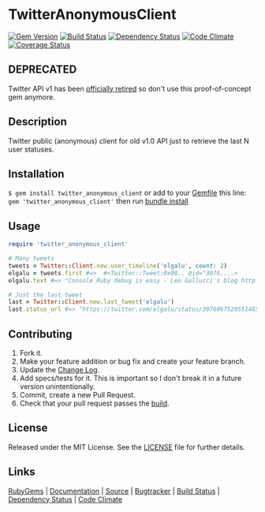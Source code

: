# TwitterAnonymousClient

[![Gem Version][GV img]][Gem Version]
[![Build Status][BS img]][Build Status]
[![Dependency Status][DS img]][Dependency Status]
[![Code Climate][CC img]][Code Climate]
[![Coverage Status][CS img]][Coverage Status]

## DEPRECATED

Twitter API v1 has been [officially retired](https://dev.twitter.com/blog/api-v1-retirement-final-dates) so don't use this proof-of-concept gem anymore.

## Description

Twitter public (anonymous) client for old v1.0 API just to retrieve the last N user statuses.

## Installation

`$ gem install twitter_anonymous_client` or add to your [Gemfile][] this line: `gem 'twitter_anonymous_client'` then run [bundle install][]

## Usage

```ruby
require 'twitter_anonymous_client'

# Many tweets
tweets = Twitter::Client.new.user_timeline('elgalu', count: 2)
elgalu = tweets.first #=>  #<Twitter::Tweet:0x00.. @id="3076....>
elgalu.text #=> "Console Ruby debug is easy - Leo Gallucci's blog http://t.co/JUpUdyf5ts"

# Just the last tweet
last = Twitter::Client.new.last_tweet('elgalu')
last.status_url #=> "https://twitter.com/elgalu/status/307606752055148545"
```

## Contributing

1. Fork it.
2. Make your feature addition or bug fix and create your feature branch.
3. Update the [Change Log][].
3. Add specs/tests for it. This is important so I don't break it in a future version unintentionally.
4. Commit, create a new Pull Request.
5. Check that your pull request passes the [build][travis pull requests].

## License

Released under the MIT License. See the [LICENSE][] file for further details.

## Links

[RubyGems][] | [Documentation][] | [Source][] | [Bugtracker][] | [Build Status][] | [Dependency Status][] | [Code Climate][]


[bundle install]: http://gembundler.com/v1.3/man/bundle-install.1.html
[Gemfile]: http://gembundler.com/v1.3/gemfile.html
[LICENSE]: LICENSE.md
[Change Log]: CHANGELOG.md

[RubyGems]: https://rubygems.org/gems/twitter_anonymous_client
[Documentation]: http://rubydoc.info/gems/twitter_anonymous_client
[Source]: https://github.com/elgalu/twitter_anonymous_client
[Bugtracker]: https://github.com/elgalu/twitter_anonymous_client/issues

[travis pull requests]: https://travis-ci.org/elgalu/twitter_anonymous_client/pull_requests

[Gem Version]: https://rubygems.org/gems/twitter_anonymous_client
[Build Status]: https://travis-ci.org/elgalu/twitter_anonymous_client
[Dependency Status]: https://gemnasium.com/elgalu/twitter_anonymous_client
[Code Climate]: https://codeclimate.com/github/elgalu/twitter_anonymous_client
[Coverage Status]: https://coveralls.io/r/elgalu/twitter_anonymous_client

[GV img]: https://badge.fury.io/rb/twitter_anonymous_client.png
[BS img]: https://travis-ci.org/elgalu/twitter_anonymous_client.png
[DS img]: https://gemnasium.com/elgalu/twitter_anonymous_client.png
[CC img]: https://codeclimate.com/github/elgalu/twitter_anonymous_client.png
[CS img]: https://coveralls.io/repos/elgalu/twitter_anonymous_client/badge.png?branch=master
